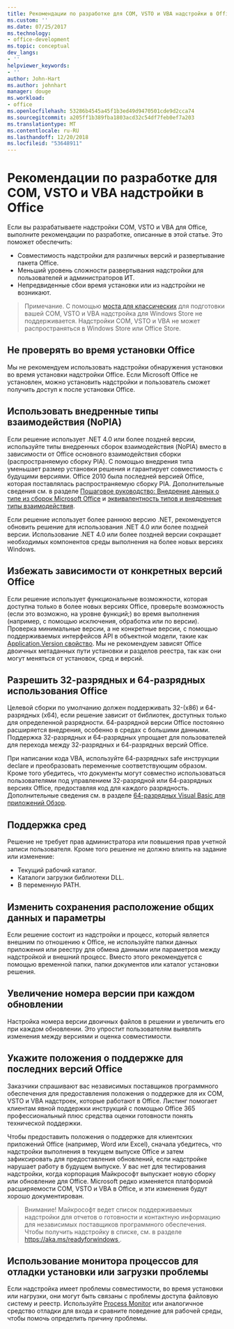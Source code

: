 ```yaml
---
title: Рекомендации по разработке для COM, VSTO и VBA надстройки в Office
ms.custom: ''
ms.date: 07/25/2017
ms.technology:
- office-development
ms.topic: conceptual
dev_langs:
- ''
helpviewer_keywords:
- ''
author: John-Hart
ms.author: johnhart
manager: douge
ms.workload:
- office
ms.openlocfilehash: 53286b4545a45f1b3ed49d9470501cde9d2cca74
ms.sourcegitcommit: a205ff1b389fba1803acd32c54df7feb0ef7a203
ms.translationtype: MT
ms.contentlocale: ru-RU
ms.lasthandoff: 12/20/2018
ms.locfileid: "53648911"
---
```

# <a name="development-best-practices-for-com-vsto-and-vba-add-ins-in-office"></a>Рекомендации по разработке для COM, VSTO и VBA надстройки в Office
  Если вы разрабатываете надстройки COM, VSTO и VBA для Office, выполните рекомендации по разработке, описанные в этой статье.   Это поможет обеспечить:

-  Совместимость надстройки для различных версий и развертывание пакета Office.
-  Меньший уровень сложности развертывания надстройки для пользователей и администраторов ИТ.
-  Непредвиденные сбои время установки или из надстройки не возникают.

>Примечание. С помощью [моста для классических](/windows/uwp/porting/desktop-to-uwp-root) для подготовки вашей COM, VSTO и VBA надстройка для Windows Store не поддерживается. Надстройки COM, VSTO и VBA не может распространяться в Windows Store или Office Store. 
  
## <a name="do-not-check-for-office-during-installation"></a>Не проверять во время установки Office  
 Мы не рекомендуем использовать надстройки обнаружения установки во время установки надстройки Office. Если Microsoft Office не установлен, можно установить надстройки и пользователь сможет получить доступ к после установки Office. 
  
## <a name="use-embedded-interop-types-nopia"></a>Использовать внедренные типы взаимодействия (NoPIA)  
Если решение использует .NET 4.0 или более поздней версии, используйте типы внедренных сборок взаимодействия (NoPIA) вместо в зависимости от Office основного взаимодействия сборки (распространяемую сборку PIA). С помощью внедрения типа уменьшает размер установки решения и гарантирует совместимость с будущими версиями. Office 2010 была последней версией Office, которая поставлялась распространяемую сборку PIA. Дополнительные сведения см. в разделе [Пошаговое руководство: Внедрение данных о типе из сборок Microsoft Office](https://msdn.microsoft.com/library/ee317478.aspx) и [эквивалентность типов и внедренные типы взаимодействия](/windows/uwp/porting/desktop-to-uwp-root).

Если решение использует более раннюю версию .NET, рекомендуется обновить решение для использования .NET 4.0 или более поздней версии. Использование .NET 4.0 или более поздней версии сокращает необходимых компонентов среды выполнения на более новых версиях Windows.
  
## <a name="avoid-depending-on-specific-office-versions"></a>Избежать зависимости от конкретных версий Office  
Если решение использует функциональные возможности, которая доступна только в более новых версиях Office, проверьте возможность (если это возможно, на уровне функций;) во время выполнения (например, с помощью исключения, обработка или по версии). Проверка минимальные версии, а не конкретные версии, с помощью поддерживаемых интерфейсов API в объектной модели, такие как [Application.Version свойство](<xref:Microsoft.Office.Interop.Excel._Application.Version%2A>). Мы не рекомендуем зависят Office двоичных метаданных пути установки и разделов реестра, так как они могут меняться от установок, сред и версий.

## <a name="enable-both-32-bit-and-64-bit-office-usage"></a>Разрешить 32-разрядных и 64-разрядных использования Office   
Целевой сборки по умолчанию должен поддерживать 32-(x86) и 64-разрядных (x64), если решение зависит от библиотек, доступных только для определенной разрядности. 64-разрядной версии Office постоянно расширяется внедрения, особенно в средах с большими данными. Поддержка 32-разрядных и 64-разрядных упрощает для пользователей для перехода между 32-разрядных и 64-разрядных версий Office.

При написании кода VBA, используйте 64-разрядных safe инструкции declare и преобразовать переменные соответствующим образом. Кроме того убедитесь, что документы могут совместно использоваться пользователями под управлением 32-разрядной или 64-разрядных версиях Office, предоставляя код для каждого разрядность. Дополнительные сведения см. в разделе [64-разрядных Visual Basic для приложений Обзор](/office/vba/Language/Concepts/Getting-Started/64-bit-visual-basic-for-applications-overview).

## <a name="support-restricted-environments"></a>Поддержка сред   
Решение не требует прав администратора или повышения прав учетной записи пользователя. Кроме того решение не должно влиять на задание или изменение:

- Текущий рабочий каталог.
- Каталоги загрузки библиотеки DLL.
- В переменную PATH.

## <a name="change-the-save-location-of-shared-data-and-settings"></a>Изменить сохранения расположение общих данных и параметры
Если решение состоит из надстройки и процесс, который является внешним по отношению к Office, не используйте папки данных приложения или реестру для обмена данными или параметров между надстройкой и внешний процесс. Вместо этого рекомендуется с помощью временной папки, папки документов или каталог установки решения.

## <a name="increment-the-version-number-with-each-update"></a>Увеличение номера версии при каждом обновлении
Настройка номера версии двоичных файлов в решении и увеличить его при каждом обновлении. Это упростит пользователям выявлять изменения между версиями и оценка совместимости.

## <a name="provide-support-statements-for-the-latest-versions-of-office"></a>Укажите положения о поддержке для последних версий Office
Заказчики спрашивают вас независимых поставщиков программного обеспечения для предоставления положения о поддержке для их COM, VSTO и VBA надстроек, которые работают в Office. Листинг помогает клиентам явной поддержки инструкций с помощью Office 365 профессиональный плюс средства оценки готовности понять технической поддержки. 

Чтобы предоставить положения о поддержке для клиентских приложений Office (например, Word или Excel), сначала убедитесь, что надстройки выполнения в текущем выпуске Office и затем зафиксировать для предоставления обновлений, если надстройке нарушает работу в будущем выпуске. У вас нет для тестирования надстройки, когда корпорация Майкрософт выпускает новую сборку или обновление для Office. Microsoft редко изменяется платформой расширяемости COM, VSTO и VBA в Office, и эти изменения будут хорошо документирован.

>Внимание! Майкрософт ведет список поддерживаемых надстройки для отчетов о готовности и контактную информацию для независимых поставщиков программного обеспечения. Чтобы получить надстройку в списке, см. в разделе [ https://aka.ms/readyforwindows ](https://aka.ms/readyforwindows).

## <a name="use-process-monitor-to-help-debug-installation-or-loading-issues"></a>Использование монитора процессов для отладки установки или загрузки проблемы
Если надстройка имеет проблемы совместимости, во время установки или нагрузки, они могут быть связаны с проблемы доступа файловую систему и реестр. Используйте [Process Monitor](/sysinternals/downloads/procmon) или аналогичное средство отладки для входа и сравните поведение для рабочей среды, чтобы помочь определить причину проблемы.
